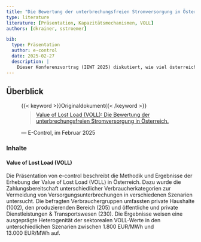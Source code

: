 ```yaml
---
title: "Die Bewertung der unterbrechungsfreien Stromversorgung in Österreich (VoLL)"
type: literature
literature: [Präsentation, Kapazitätsmechanismen, VOLL]
authors: [dkrainer, sstroemer]

bib:
  type: Präsentation
  author: e-control
  date: 2025-02-27
  description: |
    Dieser Konferenzvortrag (IEWT 2025) diskutiert, wie viel österreichische Verbraucher bereit sind zu zahlen, um eine Lastunterdeckung bzw. eine Versorgungsunterbrechnung zu vermeiden ("Value of Lost Load). Hintergründe, die Datenerhebung, sowie resultierende Werte - nach Sektoren aufgeschlüsselt - werden angeführt.
---
```


## Überblick

<figure>
    {{< keyword >}}Originaldokument{{< /keyword >}}
    <blockquote style="margin-top: 0.5em;">
        <a href="https://iewt2025.eeg.tuwien.ac.at/download/contribution/presentation/144/144_presentation_20250227_092816.pdf" target="_blank">
            Value of Lost Load (VOLL): Die Bewertung der unterbrechungsfreien Stromversorgung in Österreich.
        </a>
    </blockquote>
    <figcaption>— E-Control, im Februar 2025</figcaption>
</figure>

### Inhalte

#### Value of Lost Load (VOLL)

Die Präsentation von e-control beschreibt die Methodik und Ergebnisse der Erhebung der Value of Lost Load (VOLL)
in Österreich. Dazu wurde die Zahlungsbereitschaft unterschiedlicher Verbraucherkategorien zur Vermeidung von
Versorgungsunterbrechungen in verschiedenen Szenarien untersucht. Die befragten Verbrauchergruppen umfassten private
Haushalte (1002), den produzierenden Bereich (205) und öffentliche und private Dienstleistungen & Transportswesen (230).
Die Ergebnisse weisen eine ausgeprägte Heterogenität der sektorealen VOLL-Werte
in den unterschiedlichen Szenarien zwischen 1.800&nbsp;EUR/MWh und 13.000&nbsp;EUR/MWh auf.

<!-- ## Weiterführende Links

{{< keyword >}}Blogartikel{{< /keyword >}} [TITLE](URL) -->
